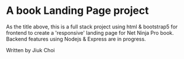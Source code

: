 # A book Landing Page project

As the title above, this is a full stack project using html & bootstrap5 for frontend to create a 'responsive' landing page for Net Ninja Pro book. Backend features using Nodejs & Express are in progress.

Written by Jiuk Choi

